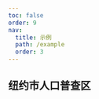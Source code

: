 ```yaml
---
toc: false
order: 9
nav:
  title: 示例
  path: /example
  order: 3
---
```


## 纽约市人口普查区

<code src= './nycCensus/index.tsx' compact="true" defaultShowCode></code>
